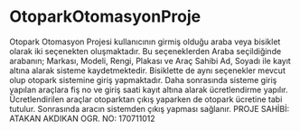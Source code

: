 # OtoparkOtomasyonProje
 Otopark Otomasyon Projesi kullanıcının girmiş olduğu araba veya bisiklet olarak iki seçenekten oluşmaktadır.
 Bu seçeneklerden Araba seçildiğinde arabanın; Markası, Modeli, Rengi, Plakası ve Araç Sahibi Ad, Soyadı ile kayıt altına alarak sisteme kaydetmektedir. Bisiklette de aynı seçenekler mevcut olup otopark sistemine giriş yapmaktadır. Daha sonrasında sisteme giriş yapılan araçlara fiş no ve giriş saati kayıt altına alarak ücretlendirme yapılır. Ücretlendirilen araçlar otoparktan çıkış yaparken de otopark ücretine tabi tutulur. Sonrasında aracın sistemden çıkış yapması sağlanır.                                              PROJE SAHİBİ: ATAKAN AKDIKAN OGR. NO: 170711012
